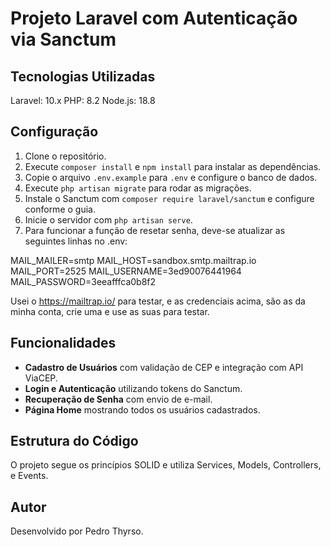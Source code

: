 # Projeto Laravel com Autenticação via Sanctum

## Tecnologias Utilizadas
Laravel: 10.x
PHP: 8.2
Node.js: 18.8

## Configuração

1. Clone o repositório.
2. Execute `composer install` e `npm install` para instalar as dependências.
3. Copie o arquivo `.env.example` para `.env` e configure o banco de dados.
4. Execute `php artisan migrate` para rodar as migrações.
5. Instale o Sanctum com `composer require laravel/sanctum` e configure conforme o guia.
6. Inicie o servidor com `php artisan serve`.
7. Para funcionar a função de resetar senha, deve-se atualizar as seguintes linhas no .env:

MAIL_MAILER=smtp
MAIL_HOST=sandbox.smtp.mailtrap.io
MAIL_PORT=2525
MAIL_USERNAME=3ed90076441964
MAIL_PASSWORD=3eeafffca0b8f2

Usei o https://mailtrap.io/ para testar, e as credenciais acima, são as da minha conta, crie uma e use as suas para testar.

## Funcionalidades

- **Cadastro de Usuários** com validação de CEP e integração com API ViaCEP.
- **Login e Autenticação** utilizando tokens do Sanctum.
- **Recuperação de Senha** com envio de e-mail.
- **Página Home** mostrando todos os usuários cadastrados.

## Estrutura do Código

O projeto segue os princípios SOLID e utiliza Services, Models, Controllers, e Events.

## Autor

Desenvolvido por Pedro Thyrso.
